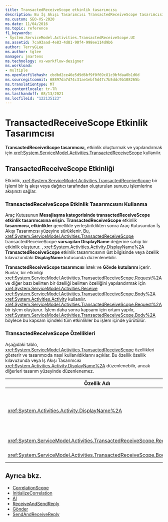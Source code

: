 ```yaml
---
title: TransactedReceiveScope etkinlik tasarımcısı
description: Bu İş Akışı Tasarımcısı TransactedReceiveScope tasarımcısını kullanarak TransactedReceiveScope etkinliği oluşturma ve yapılandırma hakkında bilgi edinmek için.
ms.custom: SEO-VS-2020
ms.date: 11/04/2016
ms.topic: reference
f1_keywords:
- System.ServiceModel.Activities.TransactedReceiveScope.UI
ms.assetid: 7ca93aad-4e83-4d81-90f4-998ee114d9b6
author: TerryGLee
ms.author: tglee
manager: jmartens
ms.technology: vs-workflow-designer
ms.workload:
- multiple
ms.openlocfilehash: cbdbd2ce46e5d9d6bf9f0f69c81c9bfdaa0b1d6d
ms.sourcegitcommit: 68897da7d74c31ae1ebf5d47c7b5ddc9b108265b
ms.translationtype: MT
ms.contentlocale: tr-TR
ms.lasthandoff: 08/13/2021
ms.locfileid: "122135123"
---
```

# <a name="transactedreceivescope-activity-designer"></a>TransactedReceiveScope Etkinlik Tasarımcısı

**TransactedReceiveScope tasarımcısı,** etkinlik oluşturmak ve yapılandırmak için <xref:System.ServiceModel.Activities.TransactedReceiveScope> kullanılır.

## <a name="the-transactedreceivescope-activity"></a>TransactedReceiveScope Etkinliği

Etkinlik, <xref:System.ServiceModel.Activities.TransactedReceiveScope> bir işlemi bir iş akışı veya dağıtıcı tarafından oluşturulan sunucu işlemlerine akışınızı sağlar.

### <a name="using-the-transactedreceivescope-activity-designer"></a>TransactedReceiveScope Etkinlik Tasarımcısını Kullanma

Araç Kutusunun **Mesajlaşma kategorisinde transactedReceiveScope** **etkinlik** **tasarımcısına erişin.** **TransactedReceiveScope** etkinlik **tasarımcısı, etkinlikler** genellikle yerleştirildikten sonra Araç Kutusundan İş Akışı Tasarımcısı yüzeyine sürüklenir. Bu, <xref:System.ServiceModel.Activities.TransactedReceiveScope> transactedReceiveScope **varsayılan DisplayName** değerine sahip bir etkinlik oluşturur. , <xref:System.Activities.Activity.DisplayName%2A> **TransactedReceiveScope** etkinlik tasarımcısının üst bilgisinde veya özellik kılavuzundaki **DisplayName** kutusunda düzenlenebilir.

**TransactedReceiveScope tasarımcısı** İstek ve **Gövde** **kutularını** içerir. Bunlar, bir etkinliği <xref:System.ServiceModel.Activities.TransactedReceiveScope.Request%2A> ve diğer bazı belirten bir özelliği belirten özelliğini yapılandırmak için <xref:System.ServiceModel.Activities.Receive> <xref:System.ServiceModel.Activities.TransactedReceiveScope.Body%2A> <xref:System.Activities.Activity> kullanılır. <xref:System.ServiceModel.Activities.TransactedReceiveScope.Request%2A>bir işlem oluşturur. İşlem daha sonra kapsamı için ortam yapılır, <xref:System.ServiceModel.Activities.TransactedReceiveScope.Body%2A> böylece bu kapsam içindeki tüm etkinlikler bu işlem içinde yürütülür.

### <a name="the-transactedreceivescope-properties"></a>TransactedReceiveScope Özellikleri

Aşağıdaki tablo, <xref:System.ServiceModel.Activities.TransactedReceiveScope> özellikleri gösterir ve tasarımcıda nasıl kullanıldıklarını açıklar. Bu özellik özellik kılavuzunda veya İş Akışı Tasarımcısı <xref:System.Activities.Activity.DisplayName%2A> düzenlenebilir, ancak diğerleri tasarım yüzeyinde düzenlenemez.

|Özellik Adı|Gerekli|Kullanım|
|-|--------------|-|
|<xref:System.Activities.Activity.DisplayName%2A>|Yanlış|Etkinliğin isteğe bağlı kolay <xref:System.ServiceModel.Activities.TransactedReceiveScope> adı. Varsayılan değer TransactedReceiveScope'tur.<br /><br /> Ad <xref:System.Activities.Activity.DisplayName%2A> kesinlikle gerekli değildir ancak görünen ad kullanmak en iyi uygulamadır.|
|<xref:System.ServiceModel.Activities.TransactedReceiveScope.Request%2A>|Doğru|Etkinlik <xref:System.ServiceModel.Activities.Receive> tasarımcısının **yüzeyindeki** İstek bloğuna bir etkinlik gösterir.|
|<xref:System.ServiceModel.Activities.TransactedReceiveScope.Body%2A>|Yanlış|Etkinlik tasarımcısı <xref:System.Activities.Activity> yüzeyinde **gövde** bloğuna bir atlar.|

## <a name="see-also"></a>Ayrıca bkz.

- [CorrelationScope](../workflow-designer/correlationscope-activity-designer.md)
- [InitializeCorrelation](../workflow-designer/initializecorrelation-activity-designer.md)
- [Al](../workflow-designer/receive-activity-designer.md)
- [ReceiveAndSendReply](../workflow-designer/receiveandsendreply-template-designer.md)
- [Gönder](../workflow-designer/send-activity-designer.md)
- [SendAndReceiveReply](../workflow-designer/sendandreceivereply-template-designer.md)